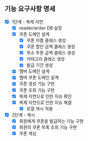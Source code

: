 ## 기능 요구사항 명세

- [X] 1단계 - 복제 지연
  - [X] reader/writer DB 설정
  - [X] 쿠폰 도메인 설계
    - [X] 쿠폰 이름 클래스 생성
    - [X] 쿠폰 할인 금액 클래스 생성
    - [X] 최소 주문 금액 클래스 생성
    - [X] 카테고리 클래스 생성
    - [X] 발급 기간 생성
  - [X] 멤버 도메인 설계
  - [X] 멤버 쿠폰 도메인 설계
  - [X] 쿠폰 생성 기능 구현
  - [X] 쿠폰 조회 기능 구현
  - [X] 복제 지연으로 인한 이슈 확인
  - [X] 복제 지연으로 인한 이슈 해결
    - [X] 로컬 캐시 적용
- [X] 2단계 - 캐시
  - [X] 회원에게 쿠폰을 발급하는 기능 구현
  - [X] 회원의 쿠폰 목록 조회 기능 구현
  - [X] 쿠폰 캐싱
